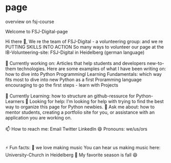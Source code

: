 # page
overview on fsj-course


Welcome to FSJ-Digital-page

Hi there 👋, We re the team of FSJ-Digital - a volunteering group: and we re PUTTING SKILLS INTO ACTION So many ways to volunteer
our page at the IB-Volunteering-site: FSJ-Digital in Heidelberg (german language)
<br><br>
🔭 Currently working on: Articles that help students and developers new-to-them technologies. Here are some examples of what I have been writing on:
           how to dive into Python Programmingl
           Learning Fundamentals: which way fits most to dive into new
           Python as a first Proramming language
           encouraging to go the first steps - learn with Projects
<br><br>
🌱 Currently Learning: how to structure an github-ressurce for Python-Learners
🤔 Looking for help: I’m looking for help with trying to find the best way to organize this page for Python newbies.
💬 Ask me about: how to mentor students, creating a portfolio site for you, or assistance with an application you are working on.
<br><br>
📫 How to reach me:
           Email
           Twitter
           LinkedIn
😄 Pronouns: we/us/ors<br><br><br>
⚡ Fun facts:
           :musical_note: we love making music You can hear us making music here: University-Church in Heidelberg
           :fallen_leaf: My favorite season is fall :smile:
